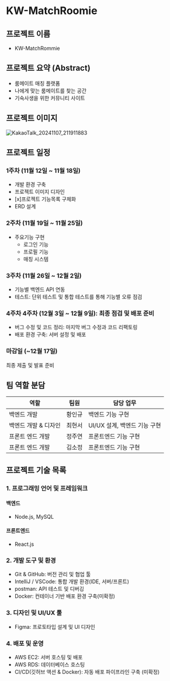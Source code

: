 # KW-MatchRoomie

## 프로젝트 이름
- KW-MatchRommie

## 프로젝트 요약 (Abstract)
- 룸메이트 매칭 플랫폼
- 나에게 맞는 룸메이트를 찾는 공간
- 기숙사생을 위한 커뮤니티 사이트

## 프로젝트 이미지
![KakaoTalk_20241107_211911883](https://github.com/user-attachments/assets/6762b9cf-c9c0-4301-9c72-93c26e210e0c)

## 프로젝트 일정
### 1주차 (11월 12일 ~ 11월 18일)
- 개발 환경 구축
- 프로젝트 이미지 디자인
- [x]프로젝트 기능목록 구체화
- ERD 설계
### 2주차 (11월 19일 ~ 11월 25일)
- 주요기능 구현
  - 로그인 기능
  - 프로필 기능
  - 매칭 시스템
### 3주차 (11월 26일 ~ 12월 2일)
- 기능별 백엔드 API 연동
- 테스트: 단위 테스트 및 통합 테스트를 통해 기능별 오류 점검
### 4주차 4주차 (12월 3일 ~ 12월 9일): 최종 점검 및 배포 준비
- 버그 수정 및 코드 정리: 마지막 버그 수정과 코드 리팩토링
- 배포 환경 구축: 서버 설정 및 배포
### 마감일 (~12월 17일)
최종 제출 및 발표 준비

## 팀 역할 분담
| 역할 | 팀원 | 담당 업무 |
|---|---|---|
| 백엔드 개발 | 황인규 | 백엔드 기능 구현 |
| 백엔드 개발 & 디자인 | 최현서 | UI/UX 설계, 백엔드 기능 구현  |
| 프론트 엔드 개발 | 정주연 | 프론트엔드 기능 구현 |
| 프론트 엔드 개발 | 김소정 | 프론트엔드 기능 구현 |

## 프로젝트 기술 목록
### **1. 프로그래밍 언어 및 프레임워크**
#### 백엔드
- Node.js, MySQL
#### 프론트엔드
- React.js
### **2. 개발 도구 및 환경**
- Git & GitHub: 버전 관리 및 협업 툴
- IntelliJ / VSCode: 통합 개발 환경(IDE, 서버/프론트)
- postman: API 테스트 및 디버깅
- Docker: 컨테이너 기반 배포 환경 구축(미확정)
### **3. 디자인 및 UI/UX 툴**
- Figma: 프로토타입 설계 및 UI 디자인
### **4. 배포 및 운영**
- AWS EC2: 서버 호스팅 및 배포
- AWS RDS: 데이터베이스 호스팅
- CI/CD(깃허브 액션 & Docker): 자동 배포 파이프라인 구축 (미확정)
